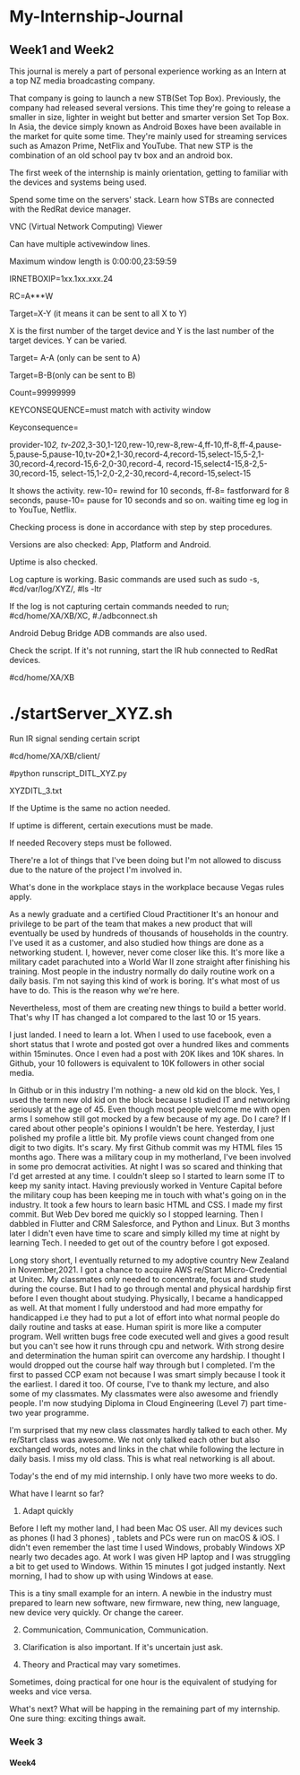 # My-Internship-Journal




## Week1 and Week2


This journal is merely a part of personal experience working as an Intern at a top NZ media broadcasting company.

That company is going to launch a new STB(Set Top Box). Previously, the company had released several versions. This time they're going to release a smaller in size, lighter in weight but better and smarter version Set Top Box. In Asia, the device simply known as Android Boxes have been available in the market for quite some time. They're mainly used for streaming services such as  Amazon Prime, NetFlix and YouTube. That new STP is the combination of an old school pay tv box and an android box.    


The first week of the internship is mainly orientation, getting to familiar with the devices and systems being used.


Spend some time on the servers' stack. Learn how STBs are connected with the RedRat device manager. 

VNC (Virtual Network Computing) Viewer


Can have multiple activewindow lines.

Maximum window length is 0:00:00,23:59:59



IRNETBOXIP=1xx.1xx.xxx.24

RC=A***W

Target=X-Y (it means it can be sent to all X to Y)

X is the first number of the target device and Y is the last number of the target devices. Y can be varied.

Target= A-A (only can be sent to A)

Target=B-B(only can be sent to B)



Count=99999999



KEYCONSEQUENCE=must match with activity window

Keyconsequence=

provider-10*2, tv-20*2,3-30,1-120,rew-10,rew-8,rew-4,ff-10,ff-8,ff-4,pause-5,pause-5,pause-10,tv-20*2,1-30,record-4,record-15,select-15,5-2,1-30,record-4,record-15,6-2,0-30,record-4, record-15,select4-15,8-2,5-30,record-15, select-15,1-2,0-2,2-30,record-4,record-15,select-15




It shows the activity. rew-10= rewind for 10 seconds, ff-8= fastforward for 8 seconds, pause-10= pause for 10 seconds and so on. waiting time eg log in to YouTue, Netflix.



Checking process is done in accordance with step by step procedures.



Versions are also checked: App, Platform and Android.

Uptime is also checked.


Log capture is working. Basic commands are used such as sudo -s, #cd/var/log/XYZ/, #ls -ltr


If the log is not capturing certain commands needed to run; #cd/home/XA/XB/XC, #./adbconnect.sh



Android Debug Bridge ADB commands are also used.


Check the script. If it's not running, start the IR hub connected to RedRat devices.

#cd/home/XA/XB

# ./startServer_XYZ.sh


Run IR signal sending certain script

#cd/home/XA/XB/client/

#python runscript_DITL_XYZ.py

XYZDITL_3.txt


If the Uptime is the same no action needed.


If uptime is different, certain executions must be made.

If needed Recovery steps must be followed.


There're a lot of things that I've been doing but I'm not allowed to discuss due to the nature of the project I'm involved in. 

What's done in the workplace stays in the workplace because Vegas rules apply. 

As a newly graduate and a certified Cloud Practitioner It's an honour and privilege to be part of the team that makes a new product that will eventually be used by hundreds of thousands of households in the country. I've used it as a customer, and also studied how things are done as a networking student. I, however, never come closer like this. It's more like a military cadet parachuted into a World War II zone straight after finishing his training. Most people in the industry normally do daily routine work on a daily basis. I'm not saying this kind of work is boring. It's what most of us have to do. This is the reason why we're here. 

Nevertheless, most of them are creating new things to build a better world. That's why IT has changed a lot compared to the last 10 or 15 years. 

I just landed. I need to learn a lot. When I used to use facebook, even a short status that I wrote and posted got over a hundred likes and comments within 15minutes. Once I even had a post with 20K likes and 10K shares. In Github, your 10 followers is equivalent to 10K followers in other social media.

In Github or in this industry I'm nothing- a new old kid on the block. Yes, I used the term new old kid on the block because I studied IT and networking seriously at the age of 45. Even though most people welcome me with open arms I somehow still got mocked by a few because of my age. Do I care? If I cared about other people's opinions I wouldn't be here. Yesterday, I just polished my profile a little bit. My profile views count changed from one digit to two digits. It's scary. My first Github commit was my HTML files 15 months ago. There was a military coup in my motherland, I've been involved in some pro democrat activities. At night I was so scared and thinking that I'd get arrested at any time. I couldn't sleep so I started to learn some IT to keep my sanity intact. Having previously worked in Venture Capital before the military coup has been keeping me in touch with what's going on in the industry. It took a few hours to learn basic HTML and CSS. I made my first commit. But Web Dev bored me quickly so I stopped learning. Then I dabbled in Flutter and CRM Salesforce, and Python and Linux. But 3 months later I didn't even have time to scare and simply killed my time at night by learning Tech. I needed to get out of the country before I got exposed.



Long story short, I eventually returned to my adoptive country New Zealand in November,2021. I got a chance to acquire AWS re/Start Micro-Credential at Unitec. My classmates only needed to concentrate, focus and study during the course. But I had to go through mental and physical hardship first before I even thought about studying. Physically, I became a handicapped as well. At that moment I fully understood and had more empathy for handicapped i.e they had to put a lot of effort into what normal people do daily routine and tasks at ease. Human spirit is more like a computer program. Well written bugs free code executed well and gives a good result but you can't see how it runs through cpu and network. With strong desire and determination the human spirit can overcome any hardship. I thought I would dropped out the course half way through but I completed. I'm the first to passed CCP exam not because I was smart simply because I took it the earliest. I dared it too. Of course, I've to thank my lecture, and also some of my classmates. My classmates were also awesome and friendly people. I'm now studying Diploma in Cloud Engineering (Level 7) part time- two year programme.

I'm surprised that my new class classmates hardly talked to each other. My re/Start class was awesome. We not only talked each other but also exchanged words, notes and links in the chat while following the lecture in daily basis. I miss my old class. This is what real networking is all about. 

Today's the end of my mid internship. I only have two more weeks to do.

What have I learnt so far?


1. Adapt quickly

Before I left my mother land, I had been Mac OS user. All my devices such as phones (I had 3 phones) , tablets and PCs were run on macOS & iOS. I didn't even remember the last time I used Windows, probably Windows XP nearly two decades ago. At work I was given HP laptop and I was struggling a bit to get used to Windows. Within 15 minutes I got judged instantly. Next morning, I had to show up with using Windows at ease.

This is a tiny small example for an intern. A newbie in the industry must prepared to learn new software, new firmware, new thing, new language, new device very quickly. Or change the career. 

2. Communication, Communication, Communication.


3. Clarification is also important. If it's uncertain just ask.

4. Theory and Practical may vary sometimes. 

Sometimes, doing practical for one hour is the equivalent of studying for weeks and vice versa.



What's next? What will be happing in the remaining part of my internship. One sure thing: exciting things await.   









### Week 3


#### Week4




